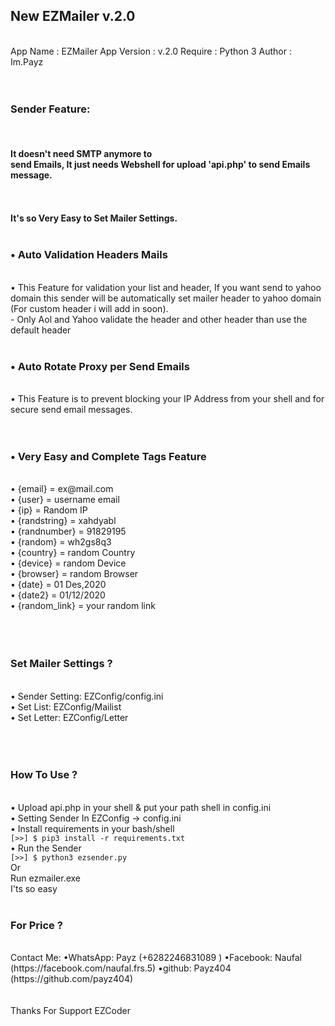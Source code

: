 <h2>New EZMailer v.2.0</h2>
<br>
App Name : EZMailer
App Version : v.2.0
Require : Python 3
Author : Im.Payz
<br>
<br>
<br>
<h3>Sender Feature: </h3>
<br>
<h4>It doesn't need SMTP anymore to <br> send Emails, It just needs Webshell for upload 'api.php' to send Emails message.
</h4>
<br>
<br>
<b>It's so Very Easy to Set Mailer Settings.</b>
<br>
<br>
<h3>• Auto Validation Headers Mails</h3><br>
• This Feature for validation your list and header, If you want send to yahoo domain this sender will be automatically set mailer header to yahoo domain (For custom header i will add in soon).
<br>
- Only Aol and Yahoo validate the header and other header than use the default header
<br>
<br>
<h3>• Auto Rotate Proxy per Send Emails</h3><br>
• This Feature is to prevent blocking your IP Address from your shell and for secure send email messages.
<br>
<br>
<br>
<h3>• Very Easy and Complete Tags Feature
</h3>
<br>
• {email} = ex@mail.com
<br>
• {user} = username email
<br>
• {ip} = Random IP
<br>
• {randstring} = xahdyabl
<br>
• {randnumber} = 91829195
<br>
• {random} = wh2gs8q3
<br>
• {country} = random Country
<br>
• {device} = random Device
<br>
• {browser} = random Browser
<br>
• {date} = 01 Des,2020
<br>
• {date2} = 01/12/2020
<br>
• {random_link} = your random link 
<br>
<br>
<br>
<br>
<h3>Set Mailer Settings ?</h3>
<br>
• Sender Setting: EZConfig/config.ini
<br>
• Set List: EZConfig/Mailist
<br>
• Set Letter: EZConfig/Letter
<br>
<br>
<br>
<br>
<h3>How To Use ?</h3>
<br>
• Upload api.php in your shell & put your path shell in config.ini
<br>
• Setting Sender In EZConfig -> config.ini
<br>
• Install requirements in your bash/shell
<br>
<code>[>>] $ pip3 install -r requirements.txt</code>
<br>
• Run the Sender
<br>
<code>[>>] $ python3 ezsender.py</code>
<br>
Or
<br>
Run ezmailer.exe
<br>
I'ts so easy
<br>
<br>
<h3>For Price ?</h3>
<br>
Contact Me:
•WhatsApp: Payz (+6282246831089 )
•Facebook: Naufal (https://facebook.com/naufal.frs.5)
•github: Payz404 (https://github.com/payz404)
<br>
<br>
<br>
Thanks For Support EZCoder

